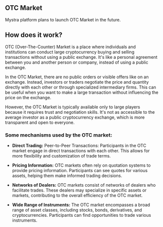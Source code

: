 ## OTC Market

Mystra platform plans to launch OTC Market in the future.

## How does it work?

OTC (Over-The-Counter) Market is a place where individuals and institutions can conduct large cryptocurrency buying and selling transactions without using a public exchange. It's like a personal agreement between you and another person or company, instead of using a public exchange.

In the OTC Market, there are no public orders or visible offers like on an exchange. Instead, investors or traders negotiate the price and quantity directly with each other or through specialized intermediary firms. This can be useful when you want to make a large transaction without influencing the price on the exchange.

However, the OTC Market is typically available only to large players because it requires trust and negotiation skills. It's not as accessible to the average investor as a public cryptocurrency exchange, which is more transparent and open to everyone.

### Some mechanisms used by the OTC market:

- **Direct Trading:** Peer-to-Peer Transactions: Participants in the OTC market engage in direct transactions with each other. This allows for more flexibility and customization of trade terms.

- **Pricing Information:** OTC markets often rely on quotation systems to provide pricing information. Participants can see quotes for various assets, helping them make informed trading decisions.

- **Networks of Dealers:** OTC markets consist of networks of dealers who facilitate trades. These dealers may specialize in specific assets or markets, contributing to the overall efficiency of the OTC market.

- **Wide Range of Instruments:** The OTC market encompasses a broad range of asset classes, including stocks, bonds, derivatives, and cryptocurrencies. Participants can find opportunities to trade various instruments.

